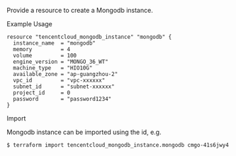 Provide a resource to create a Mongodb instance.

Example Usage

```hcl
resource "tencentcloud_mongodb_instance" "mongodb" {
  instance_name  = "mongodb"
  memory         = 4
  volume         = 100
  engine_version = "MONGO_36_WT"
  machine_type   = "HIO10G"
  available_zone = "ap-guangzhou-2"
  vpc_id         = "vpc-xxxxxx"
  subnet_id      = "subnet-xxxxxx"
  project_id     = 0
  password       = "password1234"
}
```

Import

Mongodb instance can be imported using the id, e.g.

```
$ terraform import tencentcloud_mongodb_instance.mongodb cmgo-41s6jwy4
```